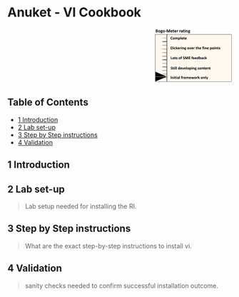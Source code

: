 # Anuket - VI Cookbook

<p align="right"><img src="../figures/bogo_ifo.png" alt="scope" title="Scope" width="35%"/></p>

## Table of Contents
* [1 Introduction](#1)
* [2 Lab set-up](#2)
* [3 Step by Step instructions](#3)
* [4 Validation](#4)

<a name="1"></a>
## 1 Introduction

<a name="2"></a>
## 2 Lab set-up
> Lab setup needed for installing the RI.

<a name="3"></a>
## 3 Step by Step instructions
> What are the exact step-by-step instructions to install vi.

<a name="4"></a>
## 4 Validation
> sanity checks needed to confirm successful installation outcome.